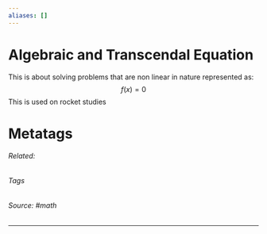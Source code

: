 ```yaml
---
aliases: []
---
```

# Algebraic and Transcendal Equation
This is about solving problems that are non linear in nature represented as: $$f(x) = 0$$
This is used on rocket studies












# Metatags
###### Related: 
###### Tags 
###### Source: #math

---